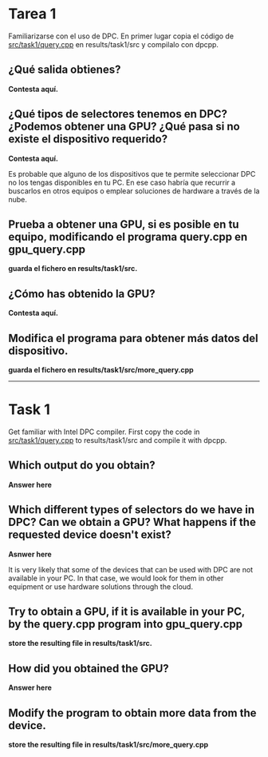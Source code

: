 # Tarea 1
Familiarizarse con el uso de DPC.
En primer lugar copia el código de [src/task1/query.cpp](../../src/task1/query.cpp) en results/task1/src y compilalo con dpcpp.

## ¿Qué salida obtienes?
**Contesta aquí.**

## ¿Qué tipos de selectores tenemos en DPC? ¿Podemos obtener una GPU? ¿Qué pasa si no existe el dispositivo requerido?
**Contesta aquí.**

Es probable que alguno de los dispositivos que te permite seleccionar DPC no los tengas disponibles en tu PC. En ese caso habría que recurrir a buscarlos en otros equipos o emplear soluciones de hardware a través de la nube.

## Prueba a obtener una GPU, si es posible en tu equipo, modificando el programa query.cpp en gpu_query.cpp
**guarda el fichero en results/task1/src.**

## ¿Cómo has obtenido la GPU?
**Contesta aquí.**

## Modifica el programa para obtener más datos del dispositivo.
**guarda el fichero en results/task1/src/more_query.cpp**

------
# Task 1
Get familiar with Intel DPC compiler.
First copy the code in [src/task1/query.cpp](../../src/task1/query.cpp) to results/task1/src and compile it with dpcpp.

## Which output do you obtain?
**Answer here**

## Which different types of selectors do we have in DPC? Can we obtain a GPU? What happens if the requested device doesn't exist?
**Asnwer here**

It is very likely that some of the devices that can be used with DPC are not available in your PC. In that case, we would look for them in other equipment or use hardware solutions through the cloud.

## Try to obtain a GPU, if it is available in your PC, by the query.cpp program into gpu_query.cpp
**store the resulting file in results/task1/src.**

## How did you obtained the GPU?
**Answer here**

## Modify the program to obtain more data from the device.
**store the resulting file in results/task1/src/more_query.cpp**
